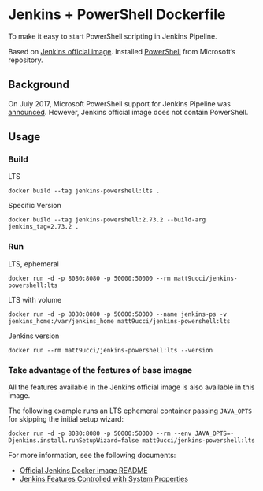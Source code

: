 # Jenkins + PowerShell Dockerfile

To make it easy to start PowerShell scripting in Jenkins Pipeline.

Based on [Jenkins official image](https://hub.docker.com/r/jenkins/jenkins/).
Installed [PowerShell](https://github.com/PowerShell/PowerShell) from Microsoft’s repository.

## Background

On July 2017, Microsoft PowerShell support for Jenkins Pipeline was [announced](https://jenkins.io/blog/2017/07/26/powershell-pipeline/).
However, Jenkins official image does not contain PowerShell.

## Usage

### Build
LTS
```
docker build --tag jenkins-powershell:lts .
```
Specific Version
```
docker build --tag jenkins-powershell:2.73.2 --build-arg jenkins_tag=2.73.2 .
```

### Run
LTS, ephemeral
```
docker run -d -p 8080:8080 -p 50000:50000 --rm matt9ucci/jenkins-powershell:lts
```

LTS with volume
```
docker run -d -p 8080:8080 -p 50000:50000 --name jenkins-ps -v jenkins_home:/var/jenkins_home matt9ucci/jenkins-powershell:lts
```

Jenkins version
```
docker run --rm matt9ucci/jenkins-powershell:lts --version
```

### Take advantage of the features of base imagae

All the features available in the Jenkins official image is also available in this image.

The following example runs an LTS ephemeral container passing `JAVA_OPTS` for skipping the initial setup wizard:
```
docker run -d -p 8080:8080 -p 50000:50000 --rm --env JAVA_OPTS=-Djenkins.install.runSetupWizard=false matt9ucci/jenkins-powershell:lts
```

For more information, see the following documents:
* [Official Jenkins Docker image README](https://github.com/jenkinsci/docker/blob/master/README.md)
* [Jenkins Features Controlled with System Properties](https://www.jenkins.io/doc/book/managing/system-properties/)
